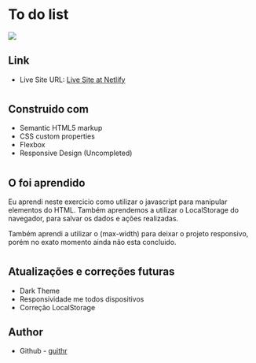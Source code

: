 # To do list

![](./images/to-do-list-img.png)

## Link

-  Live Site URL: [Live Site at Netlify](https://todolistuncompleted.netlify.app/)

#

## Construido com

-  Semantic HTML5 markup
-  CSS custom properties
-  Flexbox
-  Responsive Design (Uncompleted)

#

## O foi aprendido

Eu aprendi neste exercicio como utilizar o javascript para manipular elementos do HTML.
Também aprendemos a utilizar o LocalStorage do navegador, para salvar os dados e ações realizadas.

Também aprendi a utilizar o (max-width) para deixar o projeto responsivo, porém no exato momento ainda não esta concluido.

#

## Atualizações e correções futuras

-  Dark Theme
-  Responsividade me todos dispositivos
-  Correção LocalStorage

## Author

-  Github - [guithr](https://github.com/guithr)
